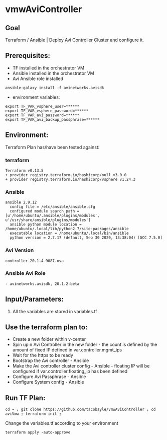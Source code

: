# vmwAviController

## Goal
Terraform / Ansible | Deploy Avi Controller Cluster and configure it.


## Prerequisites:
- TF installed in the orchestrator VM
- Ansible installed in the orchestrator VM
- Avi Ansible role installed
```
ansible-galaxy install -f avinetworks.avisdk
```
- environment variables:
```
export TF_VAR_vsphere_user=******
export TF_VAR_vsphere_password=******
export TF_VAR_avi_password=******
export TF_VAR_avi_backup_passphrase=******
```

## Environment:

Terraform Plan has/have been tested against:

### terraform

```
Terraform v0.13.5
+ provider registry.terraform.io/hashicorp/null v3.0.0
+ provider registry.terraform.io/hashicorp/vsphere v1.24.3
```

### Ansible

```
ansible 2.9.12
  config file = /etc/ansible/ansible.cfg
  configured module search path = [u'/home/ubuntu/.ansible/plugins/modules', u'/usr/share/ansible/plugins/modules']
  ansible python module location = /home/ubuntu/.local/lib/python2.7/site-packages/ansible
  executable location = /home/ubuntu/.local/bin/ansible
  python version = 2.7.17 (default, Sep 30 2020, 13:38:04) [GCC 7.5.0]
```

### Avi Version
```
controller-20.1.4-9087.ova
```

### Ansible Avi Role
```
- avinetworks.avisdk, 20.1.2-beta
```

## Input/Parameters:
1. All the variables are stored in variables.tf

## Use the terraform plan to:
- Create a new folder within v-center
- Spin up n Avi Controller in the new folder - the count is defined by the amount of fixed IP defined in var.controller.mgmt_ips
- Wait for the https to be ready
- Bootstrap the Avi controller - Ansible  
- Make the Avi controller cluster config - Ansible - floating IP will be configured if var.controller.floating_ip has been defined
- Configure Avi Passphrase - Ansible
- Configure System config - Ansible

## Run TF Plan:
```
cd ~ ; git clone https://github.com/tacobayle/vmwAviController ; cd aviVmw ; terraform init ;
```
Change the variables.tf according to your environment
```
terraform apply -auto-approve
```